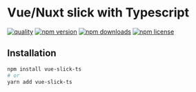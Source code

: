 # Vue/Nuxt slick with Typescript

[![quality](https://packagequality.com/shield/vue-slick-ts.svg)](https://packagequality.com/#?package=vue-slick-ts)
[![npm version](https://img.shields.io/npm/v/vue-slick-ts.svg?style=flat-square)](http://badge.fury.io/js/vue-slick-ts)
[![npm downloads](https://img.shields.io/npm/dm/vue-slick-ts.svg?style=flat-square)](http://badge.fury.io/js/vue-slick-ts)
[![npm license](https://img.shields.io/npm/l/vue-slick-ts.svg?style=flat-square)](http://badge.fury.io/js/vue-slick-ts)

## Installation

```sh
npm install vue-slick-ts
# or
yarn add vue-slick-ts
```
